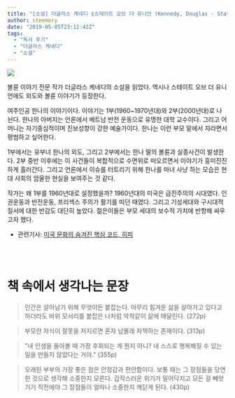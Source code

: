 ```yaml
---
title: "[소설] 더글라스 케네디 ⟪스테이트 오브 더 유니언 (Kennedy, Douglas - State of the Union)⟫"
author: steemory
date: "2019-05-05T23:12:42Z"
tags:
  - "독서 후기"
  - "더글라스 케네디"
  - "소설"
---
```

![](http://image.kyobobook.co.kr/images/book/large/439/l9788984371439.jpg)

볼륜 이야기 전문 작가 더글라스 케네디의 소설을 읽었다. 역시나 스테이트 오브 더 유니언에도 외도와 볼륜 이야기가 등장한다.

여주인공 한나의 이야기이다. 이야기는 1부(1960~1970년대)와 2부(2000년대)로 나뉜다. 한나의 아버지는 언론에서 베트남 반전 운동으로 유명한 대학 교수이다. 그리고 어머니는 자기중심적이며 진보성향이 강한 예술가이다. 한나는 이런 부모 밑에서 자라면서 평범하고 싶어한다. 

1부에서는 유부녀 한나의 외도, 그리고 2부에서는 한나 딸의 볼륜과 실종사건이 발생한다. 2부 중반 이후에는 이 사건들이 복합적으로 수면위로 떠오르면서 이야기가 흥미진진하게 흘러간다. 그리고 언론에서 이슈를 터트리기 위해 한나를 마녀 사냥 하는 모습은 현대 사회의 암울한 현실을 보여주는 것 같다.

작가는 왜 1부를 1960년대로 설정했을까? 1960년대의 미국은 급진주의의 시대였다. 인권운동과 반전운동, 프리섹스 주의가 활기를 띠던 때였다. 그리고 기성세대와 구시대적 질서에 대한 반감도 대단히 높았다. 젊은이들은 부모 세대의 보수적 가치에 반항해 싸우고자 했다. 

- 관련기사: [미국 문화의 숨겨진 핵심 코드, 히피](https://www.sisain.co.kr/?mod=news&act=articleView&idxno=26453)

<br>
<br>

# 책 속에서 생각나는 문장
> 인간은 살아남기 위해 무엇이든 붙잡는다.  아무리 힘겨운 삶을 살아가고 있다고 하더라도 바위 모서리를 붙잡은 나처럼 악착같이 삶에 매달린다. (272p)

> 부모란 자식이 잘못을 저지르면 혼자 남몰래 자책하는 존재이다. (313p)

> "내 인생을 돌아볼 때 가장 후회되는 게 뭔지 아니? 내 스스로 행복해질 수 있는 일을 만들지 않았다는 거야." (355p)

> 오래된 부부의 가장 좋은 점은 안정감과 편안함이다. 보통 때는 그 장점들을 당연한 것으로 생각해 소중한지 모른다. 갑작스러운 위기가 밀어닥치고 모든 걸 빼앗기기 직전에야 그 장점들이 얼마나 소중한지 깨닫게 된다. (430p)